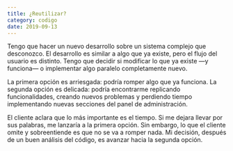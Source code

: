 ```yaml
---
title: ¿Reutilizar?
category: codigo
date: 2019-09-13
---
```


Tengo que hacer un nuevo desarrollo sobre un sistema complejo que desconozco. El desarrollo es similar a algo que ya existe, pero el flujo del usuario es distinto. Tengo que decidir si modificar lo que ya existe —y funciona— o implementar algo paralelo completamente nuevo.

La primera opción es arriesgada: podría romper algo que ya funciona. La segunda opción es delicada: podría encontrarme replicando funcionalidades, creando nuevos problemas y perdiendo tiempo implementando nuevas secciones del panel de administración.

El cliente aclara que lo más importante es el tiempo. Si me dejara llevar por sus palabras, me lanzaría a la primera opción. Sin embargo, lo que el cliente omite y sobreentiende es que no se va a romper nada. Mi decisión, después de un buen análisis del código, es avanzar hacia la segunda opción.
